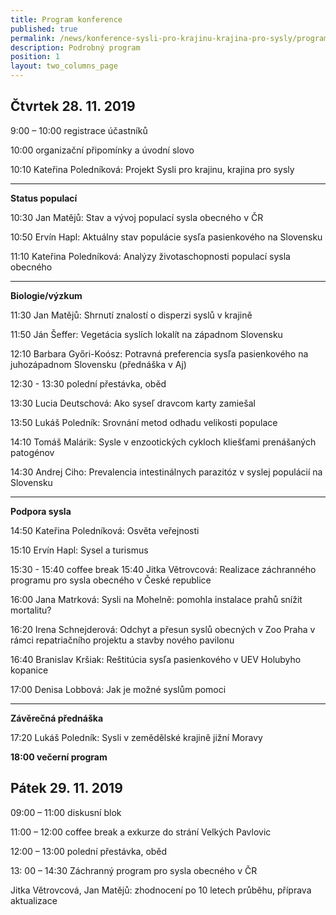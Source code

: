 ```yaml
---
title: Program konference
published: true
permalink: /news/konference-sysli-pro-krajinu-krajina-pro-sysly/program
description: Podrobný program
position: 1
layout: two_columns_page
---
```

## Čtvrtek 28. 11. 2019

9:00 – 10:00 	registrace účastníků

10:00 		organizační připomínky a úvodní slovo

10:10 Kateřina Poledníková: Projekt Sysli pro krajinu, krajina pro sysly

- - -

**Status populací**

10:30 Jan Matějů: Stav a vývoj populací sysla obecného v ČR

10:50 Ervín Hapl: Aktuálny stav populácie sysľa pasienkového na Slovensku

11:10 Kateřina Poledníková: Analýzy životaschopnosti populací sysla obecného

- - -

**Biologie/výzkum**

11:30 Jan Matějů: Shrnutí znalostí o disperzi syslů v krajině

11:50 Ján Šeffer: Vegetácia syslích lokalít na západnom Slovensku

12:10 Barbara Győri-Koósz: Potravná preferencia sysľa pasienkového na juhozápadnom Slovensku (přednáška v Aj)

12:30 - 13:30  polední přestávka, oběd

13:30 Lucia Deutschová: Ako syseľ dravcom karty zamiešal

13:50 Lukáš Poledník: Srovnání metod odhadu velikosti populace

14:10 Tomáš Malárik: Sysle v enzootických cykloch kliešťami prenášaných patogénov

14:30 Andrej Ciho: Prevalencia intestinálnych parazitóz v syslej populácií na Slovensku

- - -

**Podpora sysla**

14:50 Kateřina Poledníková: Osvěta veřejnosti

15:10 Ervín Hapl: Sysel a turismus

15:30 - 15:40 	coffee break
15:40 Jitka Větrovcová: Realizace záchranného programu pro sysla obecného v České republice

16:00 Jana Matrková: Sysli na Mohelně: pomohla instalace prahů snížit mortalitu?

16:20 Irena Schnejderová: Odchyt a přesun syslů obecných v Zoo Praha v rámci repatriačního projektu a stavby nového pavilonu

16:40 Branislav Kršiak: Reštitúcia sysľa pasienkového v UEV Holubyho kopanice

17:00 Denisa Lobbová: Jak je možné syslům pomoci

- - -

**Závěrečná přednáška**

17:20 Lukáš Poledník: Sysli v zemědělské krajině jižní Moravy 

**18:00 		večerní program**



## Pátek 29. 11. 2019

09:00 – 11:00 	diskusní blok 

11:00 – 12:00 coffee break a exkurze do strání Velkých Pavlovic

12:00 – 13:00 polední přestávka, oběd

13: 00 – 14:30 Záchranný program pro sysla obecného v ČR

Jitka Větrovcová, Jan Matějů: zhodnocení po 10 letech průběhu, příprava aktualizace
